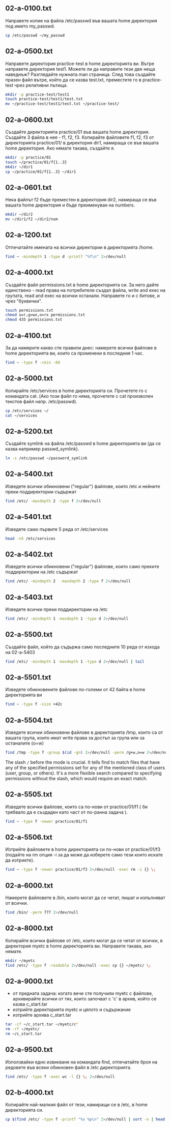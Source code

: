 ## **02-a-0100.txt**
Направете копие на файла /etc/passwd във вашата home директория под името my_passwd.
```bash
cp /etc/passwd ~/my_passwd
```

## **02-a-0500.txt**
Направете директория practice-test в home директорията ви. Вътре направете директория test1. Можете ли да направите тези две неща наведнъж? Разгледайте нужната man страница. След това създайте празен файл вътре, който да се казва test.txt, преместете го в practice-test чрез релативни пътища.
```bash
mkdir -p practice-test/test1
touch practice-test/test1/test.txt
mv ~/practice-test/test1/test.txt ~/practice-test/
```

## **02-a-0600.txt**
Създайте директорията practice/01 във вашата home директория.
Създайте 3 файла в нея - f1, f2, f3.
Копирайте файловете f1, f2, f3 от директорията practice/01/ в директория dir1, намираща се във вашата home директория. Ако нямате такава, създайте я.
```bash
mkdir -p practice/01
touch ~/practice/01/f{1..3}
mkdir ~/dir1
cp ~/practice/01/f{1..3} ~/dir1
```

## **02-a-0601.txt**
Нека файлът f2 бъде преместен в директория dir2, намираща се във вашата home директория и бъде преименуван на numbers.
```bash
mkdir ~/dir2
mv ~/dir1/f2 ~/dir2/num
```

## **02-a-1200.txt**
Отпечатайте имената на всички директории в директорията /home.
```bash
find ~ -mindepth 1 -type d -printf "%f\n" 2>/dev/null
```

## **02-a-4000.txt**
Създайте файл permissions.txt в home директорията си. За него дайте единствено - read права на потребителя създал файла, write and exec на групата, read and exec на всички останали. Направете го и с битове, и чрез "буквички".
```bash
touch permissions.txt
chmod u=r,g=wx,o=rx permissions.txt
chmod 435 permissions.txt
```

## **02-a-4100.txt**
За да намерите какво сте правили днес: намерете всички файлове в home директорията ви, които са променени в последния 1 час.
```bash
find ~ -type f -cmin -60
```

## **02-a-5000.txt**
Копирайте /etc/services в home директорията си. Прочетете го с командата cat. (Ако този файл го няма, прочетете с cat произволен текстов файл напр. /etc/passwd).
```bash
cp /etc/servises ~/
cat ~/services
```

## **02-a-5200.txt**
Създайте symlink на файла /etc/passwd в home директорията ви (да се казва например passwd_symlink).
```bash
ln -s /etc/passwd ~/password_symlink
```

## **02-a-5400.txt**
Изведете всички обикновени ("regular") файлове, които /etc и нейните преки поддиректории съдържат
```bash
find /etc/ -maxdepth 2 -type f 2>/dev/null
```

## **02-a-5401.txt**
Изведете само първите 5 реда от /etc/services
```bash
head -n5 /etc/services
```

## **02-a-5402.txt**
Изведете всички обикновени ("regular") файлове, които само преките поддиректории на /etc съдържат
```bash
find /etc/ -mindepth 2  -maxdepth 2 -type f 2>/dev/null
```

## **02-a-5403.txt**
Изведете всички преки поддиректории на /etc
```bash
find /etc/ -mindepth 1 -maxdepth 1 -type d 2>/dev/null
```

## **02-a-5500.txt**
Създайте файл, който да съдържа само последните 10 реда от изхода на 02-a-5403
```bash
find /etc/ -mindepth 1 -maxdepth 1 -type d 2>/dev/null | tail
```

## **02-a-5501.txt**
Изведете обикновените файлове по-големи от 42 байта в home директорията ви
```bash
find ~ -type f -size +42c
```

## **02-a-5504.txt**
Изведете всички обикновени файлове в директорията /tmp, които са от вашата
група, които имат write права за достъп за група или за останалите (o=w)
```bash
find /tmp -type f -group $(id -gn) 2>/dev/null -perm /g+w,o=w 2>/dev/null
```
The slash `/` before the mode is crucial. It tells find to match files that have any of the specified permissions set for any of the mentioned class of users (user, group, or others). It's a more flexible search compared to specifying permissions without the slash, which would require an exact match.

## **02-a-5505.txt**
Изведете всички файлове, които са по-нови от practice/01/f1 ( би трябвало да е създаден като част от по-ранна задача ).
```bash
find ~ -type f -newer practice/01/f1
```

## **02-a-5506.txt**
Изтрийте файловете в home директорията си по-нови от practice/01/f3 (подайте на rm опция  -i за да може да изберете само тези които искате да изтриете).
```bash
find ~ -type f -newer practice/01/f3 2>/dev/null -exec rm -i {} \;
```

## **02-a-6000.txt**
Намерете файловете в /bin, които могат да се четат, пишат и изпълняват от всички.
```bash
find /bin/ -perm 777 2>/dev/null
```

## **02-a-8000.txt**
Копирайте всички файлове от /etc, които могат да се четат от всички, в директория myetc в home директорията ви. Направете такава, ако нямате.
```bash
mkdir ~/myetc
find /etc/ -type f -readable 2>/dev/null -exec cp {} ~/myetc/ \;
```

## **02-a-9000.txt**
- от предната задача: когато вече сте получили myetc с файлове, архивирайте всички от тях, които започват с 'c' в архив, който се казва c_start.tar
- изтрийте директорията myetc и цялото и съдържание
- изтрийте архива c_start.tar
```bash
tar -cf ~/c_start.tar ~/myetc/c*
rm -rf ~/myetc/
rm ~/c_start.tar
```

## **02-a-9500.txt**
Използвайки едно извикване на командата find, отпечатайте броя на редовете във всеки обикновен файл в /etc директорията.
```bash
find /etc/ -type f -exec wc -l {} \; 2>/dev/null
```

## **02-b-4000.txt**
Копирайте най-малкия файл от тези, намиращи се в /etc, в home директорията си.
```bash
cp $(find /etc/ -type f -printf "%s %p\n" 2>/dev/null | sort -n | head -n1 | cut -d' ' -f2) ~/
```

